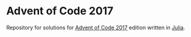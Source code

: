 # Advent of Code 2017
Repository for solutions for [Advent of Code 2017][aoc] edition written in [Julia][julia].

[aoc]:http://adventofcode.com/2017
[julia]:http://julialang.org/

